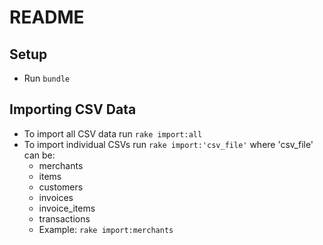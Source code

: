 # README

## Setup
- Run `bundle`

## Importing CSV Data
- To import all CSV data run `rake import:all`
- To import individual CSVs run `rake import:'csv_file'` where 'csv_file' can be:
  - merchants
  - items
  - customers
  - invoices
  - invoice_items
  - transactions
  - Example: `rake import:merchants`
